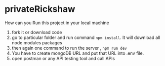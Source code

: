 # privateRickshaw

How can you Run this project in your local machine

1. fork it or download code
2. go to particular folder and run command 
   ```npm install```. It will download all node modules packages
3. then again one command to run the server  , ```npm run dev```
4. You have to create mongoDB URL and put that URL into .env file.
5. open postman or any API testing tool and call APIs


